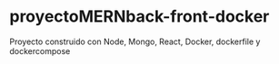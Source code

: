 # proyectoMERNback-front-docker
Proyecto construido con Node, Mongo, React, Docker, dockerfile y dockercompose

